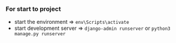 ### For start to project

- start the environment => <code>env\Scripts\activate</code>
- start development server => <code>django-admin runserver</code> or <code>python3 manage.py runserver</code>
